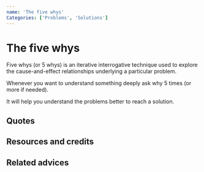```yaml
---
name: 'The five whys'
Categories: ['Problems', 'Solutions']
---
```

# The five whys

Five whys (or 5 whys) is an iterative interrogative technique used to explore the cause-and-effect relationships underlying a particular problem.

Whenever you want to understand something deeply ask why 5 times (or more if needed).

It will help you understand the problems better to reach a solution.



## Quotes


## Resources and credits

## Related advices

